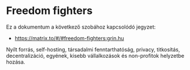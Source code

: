 # Freedom fighters

Ez a dokumentum a következő szobához kapcsolódó jegyzet:

* https://matrix.to/#/#freedom-fighters:grin.hu

Nyílt forrás, self-hosting, társadalmi fenntarthatóság, privacy, titkosítás, decentralizáció, egyének, kisebb vállalkozások és non-profitok helyzetbe hozása.
